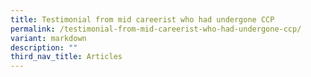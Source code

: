 ```yaml
---
title: Testimonial from mid careerist who had undergone CCP
permalink: /testimonial-from-mid-careerist-who-had-undergone-ccp/
variant: markdown
description: ""
third_nav_title: Articles
---
```

